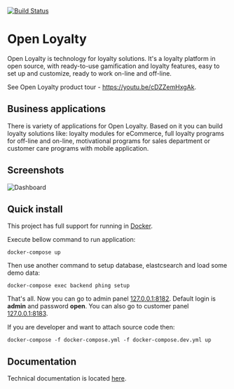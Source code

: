 [![Build Status](https://travis-ci.org/DivanteLtd/open-loyalty.svg?branch=master)](https://travis-ci.org/DivanteLtd/open-loyalty)

# Open Loyalty

Open Loyalty is technology for loyalty solutions.
It's a loyalty platform in open source, with ready-to-use gamification and loyalty features, easy to set up and customize, ready to work on-line and off-line.

See Open Loyalty product tour - https://youtu.be/cDZZemHxgAk.


## Business applications

There is variety of applications for Open Loyalty. Based on it you can build loyalty solutions like: loyalty modules for eCommerce, full loyalty programs for off-line and on-line, motivational programs for sales department or customer care programs with mobile application.

## Screenshots

![Dashboard](https://cloud.githubusercontent.com/assets/26326842/24359309/428f7dc4-1304-11e7-99c2-36ff23fe5036.png)

## Quick install

This project has full support for running in [Docker](https://www.docker.com/>).

Execute bellow command to run application: 

```
docker-compose up
```

Then use another command to setup database, elastcsearch and load some demo data:

```
docker-compose exec backend phing setup
```

That's all. Now you can go to admin panel [127.0.0.1:8182](http://127.0.0.1:8182).
Default login is **admin** and password **open**. You can also go to customer panel [127.0.0.1:8183](http://127.0.0.1:8183).

If you are developer and want to attach source code then:

```
docker-compose -f docker-compose.yml -f docker-compose.dev.yml up
```

## Documentation

Technical documentation is located [here](backend/doc/index.rst).

